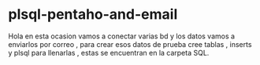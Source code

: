 # plsql-pentaho-and-email

Hola en esta ocasion vamos a conectar varias bd y los datos vamos a enviarlos por correo , para crear esos datos de prueba cree tablas , inserts y plsql para llenarlas ,
estas se encuentran en la carpeta SQL.
